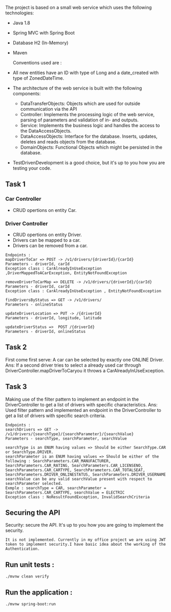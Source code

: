 
The project is based on a small web service which uses the following technologies:

* Java 1.8
* Spring MVC with Spring Boot
* Database H2 (In-Memory)
* Maven

    Conventions used are :

 * All new entities have an ID with type of Long and a date_created with type of ZonedDateTime.
 * The architecture of the web service is built with the following components:
   * DataTransferObjects: Objects which are used for outside communication via the API
   * Controller: Implements the processing logic of the web service, parsing of parameters and validation of in- and outputs.
   * Service: Implements the business logic and handles the access to the DataAccessObjects.
   * DataAccessObjects: Interface for the database. Inserts, updates, deletes and reads objects from the database.
   * DomainObjects: Functional Objects which might be persisted in the database.
 * TestDrivenDevelopment is a good choice, but it's up to you how you are testing your code.

## Task 1
### Car Controller
   * CRUD opertions on entity Car.

### Driver Controller
 * CRUD opertions on entity Driver.
 * Drivers can be mapped to a car.
 * Drivers can be removed from a car.

 ```
 Endpoints :
 mapDriverToCar => POST -> /v1/drivers/{driverId}/{carId}
 Parameters - driverId, carId
 Exception class : CarAlreadyInUseException ,DriverMappedToACarException, EntityNotFoundException

 removeDriverToCarMap => DELETE -> /v1/drivers/{driverId}/{carId}
 Parameters - driverId, carId
 Exception class : CarAlreadyInUseException , EntityNotFoundException

 findDriversByStatus => GET -> /v1/drivers/
 Parameters - onlineStatus

 updateDriverLocation => PUT -> /{driverId}
 Parameters - driverId, longitude, latitude

 updateDriverStatus =>  POST /{driverId}
 Parameters - driverId, onlineStatus

 ```

## Task 2
First come first serve: A car can be selected by exactly one ONLINE Driver.
Ans: If a second driver tries to select a already used car through DriverController.mapDriverToCaryou it throws a CarAlreadyInUseException.

## Task 3
Making use of the filter pattern to implement an endpoint in the DriverController to get a list of drivers with specific characteristics.
Ans: Used filter pattern and implemented an endpoint in the DriverController to get a list of drivers with specific search criteria.
 ```
 Endpoints :
 searchDrivers => GET -> /v1/drivers/{searchType}/{searchParameter}/{searchValue}
 Parameters - searchType, searchParameter, searchValue

 searchType is an ENUM having values => Should be either SearchType.CAR or SearchType.DRIVER.
 searchParameter is an ENUM having values => Should be either of the following : SearchParameters.CAR_MANUFACTURER, SearchParameters.CAR_RATING, SearchParameters.CAR_LICENSENO, SearchParameters.CAR_CARTYPE, SearchParameters.CAR_TOTALSEAT, SearchParameters.DRIVER_ONLINESTATUS, SearchParameters.DRIVER_USERNAME
 searchValue can be any valid searchValue present with respect to searchParameter selected.
 Exmple : searchType = CAR, searchParameter = SearchParameters.CAR_CARTYPE, searchValue = ELECTRIC
 Exception class : NoResultFoundException, InvalidSearchCriteria

 ```
## Securing the API
Security: secure the API. It's up to you how you are going to implement the security.
 ```
 It is not implemented. Currently in my office project we are using JWT token to implement security.I have basic idea about the working of the Authentication.

 ```

## Run unit tests :
```
./mvnw clean verify
```

## Run the application :
```
./mvnw spring-boot:run
```

